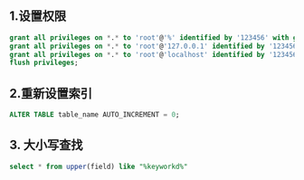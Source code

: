 ## 1.设置权限

```sql
grant all privileges on *.* to 'root'@'%' identified by '123456' with grant option;
grant all privileges on *.* to 'root'@'127.0.0.1' identified by '123456' with grant option;
grant all privileges on *.* to 'root'@'localhost' identified by '123456' with grant option;
flush privileges;
```



## 2.重新设置索引

```sql
ALTER TABLE table_name AUTO_INCREMENT = 0;
```



## 3. 大小写查找

```sql
select * from upper(field) like "%keyworkd%"
```

